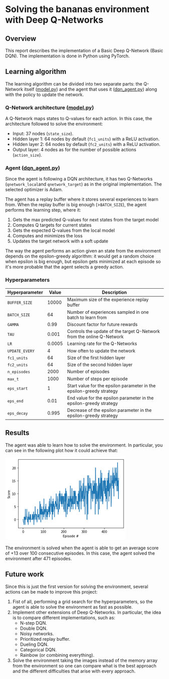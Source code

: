 # Solving the bananas environment with Deep Q-Networks

## Overview

This report describes the implementation of a Basic Deep Q-Network (Basic DQN). The implementation is done in Python using PyTorch.

## Learning algorithm

The learning algorithm can be divided into two separate parts: the Q-Network itself ([model.py](model.py)) and the agent that uses it ([dqn_agent.py](dqn_agent.py)) along with the policy to update the network.

### Q-Network architecture ([model.py](model.py))

A Q-Network maps states to Q-values for each action. In this case, the architecture followed to solve the environment:

* Input: 37 nodes (`state_size`).
* Hidden layer 1: 64 nodes by default (`fc1_units`) with a ReLU activation.
* Hidden layer 2: 64 nodes by default (`fc2_units`) with a ReLU activation.
* Output layer: 4 nodes as for the number of possible actions (`action_size`).

### Agent ([dqn_agent.py](dqn_agent.py))

Since the agent is following a DQN architecture, it has two Q-Networks (`qnetwork_local`and `qnetwork_target`) as in the original implementation. The selected optimizer is Adam.

The agent has a replay buffer where it stores several experiences to learn from. When the replay buffer is big enough (>`BATCH_SIZE`), the agent performs the learning step, where it:

1. Gets the max predicted Q-values for next states from the target model
2. Computes Q targets for current states
3. Gets the expected Q-values from the local model
4. Computes and minimizes the loss 
5. Updates the target network with a soft update

The way the agent performs an action given an state from the environment depends on the epsilon-greedy algorithm: it would get a random choice when epsilon is big enough, but epsilon gets minimized at each episode so it's more probable that the agent selects a greedy action.

### Hyperparameters

| Hyperparameter | Value  | Description                                                  |
| -------------- | ------ | ------------------------------------------------------------ |
| `BUFFER_SIZE`  | 10000  | Maximum size of the experience replay buffer                 |
| `BATCH_SIZE`   | 64     | Number of experiences sampled in one batch to learn from     |
| `GAMMA`        | 0.99   | Discount factor for future rewards                           |
| `TAU`          | 0.001  | Controls the update of the target Q-Network from the online Q-Network |
| `LR`           | 0.0005 | Learning rate for the Q-Networks                             |
| `UPDATE_EVERY` | 4      | How often to update the network                              |
| `fc1_units`    | 64     | Size of the first hidden layer                               |
| `fc2_units`    | 64     | Size of the second hidden layer                              |
| `n_episodes`   | 2000   | Number of episodes                                           |
| `max_t`        | 1000   | Number of steps per episode                                  |
| `eps_start`    | 1      | Start value for the epsilon parameter in the epsilon-greedy strategy |
| `eps_end`      | 0.01   | End value for the epsilon parameter in the epsilon-greedy strategy |
| `eps_decay`    | 0.995  | Decrease of the epsilon parameter in the epsilon-greedy strategy |

## Results

The agent was able to learn how to solve the environment. In particular, you can see in the following plot how it could achieve that:

![scores](images/score.png)

The environment is solved when the agent is able to get an average score of +13 over 100 consecutive episodes. In this case, the agent solved the environment after 471 episodes.

## Future work

Since this is just the first version for solving the environment, several actions can be made to improve this project:

1. Fist of all, performing a grid search for the hyperparameters, so the agent is able to solve the environment as fast as possible.
2. Implement other extensions of Deep Q-Networks. In particular, the idea is to compare different implementations, such as:
   * N-step DQN.
   * Double DQN.
   * Noisy networks.
   * Prioritized replay buffer.
   * Dueling DQN.
   * Categorical DQN.
   * Rainbow (or combining everything).
3. Solve the environment taking the images instead of the memory array from the environment so one can compare what is the best approach and the different difficulties that arise with every approach.